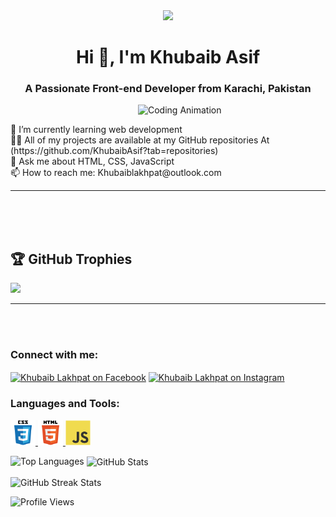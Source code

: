<div align="center">
 <img src="https://global.discourse-cdn.com/business6/uploads/codeorgforum/original/2X/5/5850a08813648555f34c29bea7b6d1de15f01655.gif"  width="450" > 
</div>


<h1 align="center">Hi 👋, I'm Khubaib Asif</h1>
<h3 align="center">A Passionate Front-end Developer from Karachi, Pakistan</h3>
<img align="right" width="300px" src="https://media3.giphy.com/media/qgQUggAC3Pfv687qPC/giphy.gif" alt="Coding Animation">
<p align="left"> <img src="https://img.shields.io/twitter/follow/?logo=twitter&style=for-the-badge" alt="" /></a> </p>
🌱 I’m currently learning web development <br>
👨‍💻 All of my projects are available at my GitHub repositories At (https://github.com/KhubaibAsif?tab=repositories) <br>
💬 Ask me about HTML, CSS, JavaScript <br>
📫 How to reach me: Khubaiblakhpat@outlook.com



<hr/>
<br>
<br>
<br>

## 🏆 GitHub Trophies
![](https://github-profile-trophy.vercel.app/?username=usman-rizwan&theme=radical&no-frame=false&no-bg=true&margin-w=4)

<hr/>
<br>
<br>
<h3 align="left">Connect with me:</h3>
<p align="left">
  <a href="https://fb.com/Khubaib lakhpat" target="_blank"><img align="center" src="https://raw.githubusercontent.com/rahuldkjain/github-profile-readme-generator/master/src/images/icons/Social/facebook.svg" alt="Khubaib Lakhpat on Facebook" height="30" width="40" /></a>
  <a href="https://instagram.com/khubaib_lakhpat" target="_blank"><img align="center" src="https://raw.githubusercontent.com/rahuldkjain/github-profile-readme-generator/master/src/images/icons/Social/instagram.svg" alt="Khubaib Lakhpat on Instagram" height="30" width="40" /></a>
</p>
<h3 align="left">Languages and Tools:</h3>
<p align="left"> 
  <a href="https://www.w3schools.com/css/" target="_blank" rel="noreferrer"> <img src="https://raw.githubusercontent.com/devicons/devicon/master/icons/css3/css3-original-wordmark.svg" alt="CSS3" width="40" height="40"/> </a>
  <a href="https://www.w3.org/html/" target="_blank" rel="noreferrer"> <img src="https://raw.githubusercontent.com/devicons/devicon/master/icons/html5/html5-original-wordmark.svg" alt="HTML5" width="40" height="40"/> </a>
  <a href="https://developer.mozilla.org/en-US/docs/Web/JavaScript" target="_blank" rel="noreferrer"> <img src="https://raw.githubusercontent.com/devicons/devicon/master/icons/javascript/javascript-original.svg" alt="JavaScript" width="40" height="40"/> </a>
</p>
<p><img align="left" src="https://github-readme-stats.vercel.app/api/top-langs?username=KhubaibAsif&show_icons=true&locale=en&layout=compact" alt="Top Languages" /></p>
<p>&nbsp;<img align="center" src="https://github-readme-stats.vercel.app/api?username=KhubaibAsif&show_icons=true&locale=en" alt="GitHub Stats" /></p> 
<p><img align="center" src="https://github-readme-streak-stats.herokuapp.com/?user=KhubaibAsif&" alt="GitHub Streak Stats" /></p> 
<p align="left"> <img src="https://komarev.com/ghpvc/?username=KhubaibAsif&label=Profile%20views&color=0e75b6&style=flat" alt="Profile Views" /> </p> 
<p align="left"> <a href="https://twitter.com/" target="blank"><img src="https://img.shields.io/twitter/follow/?logo=twitter&style=for-the-badge" alt="" /></a> </p>
